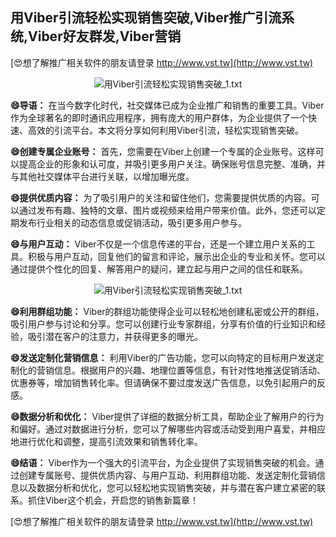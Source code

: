 ## **用Viber引流轻松实现销售突破,Viber推广引流系统,Viber好友群发,Viber营销**

[😍想了解推广相关软件的朋友请登录 http://www.vst.tw](http://www.vst.tw)

 <center><img src="https://vst.tw/MP4/tuiguang/png/0.png" alt="用Viber引流轻松实现销售突破_1.txt"></center>

**😄导语：**
在当今数字化时代，社交媒体已成为企业推广和销售的重要工具。Viber作为全球著名的即时通讯应用程序，拥有庞大的用户群体，为企业提供了一个快速、高效的引流平台。本文将分享如何利用Viber引流，轻松实现销售突破。

**😄创建专属企业账号：**
首先，您需要在Viber上创建一个专属的企业账号。这样可以提高企业的形象和认可度，并吸引更多用户关注。确保账号信息完整、准确，并与其他社交媒体平台进行关联，以增加曝光度。

**😄提供优质内容：**
为了吸引用户的关注和留住他们，您需要提供优质的内容。可以通过发布有趣、独特的文章、图片或视频来给用户带来价值。此外，您还可以定期发布行业相关的动态信息或促销活动，吸引更多用户参与。

**😄与用户互动：**
Viber不仅是一个信息传递的平台，还是一个建立用户关系的工具。积极与用户互动，回复他们的留言和评论，展示出企业的专业和关怀。您可以通过提供个性化的回复、解答用户的疑问，建立起与用户之间的信任和联系。

 <center><img src="https://vst.tw/MP4/tuiguang/png/7.png" alt="用Viber引流轻松实现销售突破_1.txt"></center>

**😄利用群组功能：**
Viber的群组功能使得企业可以轻松地创建私密或公开的群组，吸引用户参与讨论和分享。您可以创建行业专家群组，分享有价值的行业知识和经验，吸引潜在客户的注意力，并获得更多的曝光。

**😄发送定制化营销信息：**
利用Viber的广告功能，您可以向特定的目标用户发送定制化的营销信息。根据用户的兴趣、地理位置等信息，有针对性地推送促销活动、优惠券等，增加销售转化率。但请确保不要过度发送广告信息，以免引起用户的反感。

**😄数据分析和优化：**
Viber提供了详细的数据分析工具，帮助企业了解用户的行为和偏好。通过对数据进行分析，您可以了解哪些内容或活动受到用户喜爱，并相应地进行优化和调整，提高引流效果和销售转化率。

**😄结语：**
Viber作为一个强大的引流平台，为企业提供了实现销售突破的机会。通过创建专属账号、提供优质内容、与用户互动、利用群组功能、发送定制化营销信息以及数据分析和优化，您可以轻松地实现销售突破，并与潜在客户建立紧密的联系。抓住Viber这个机会，开启您的销售新篇章！

[😍想了解推广相关软件的朋友请登录 http://www.vst.tw](http://www.vst.tw)



